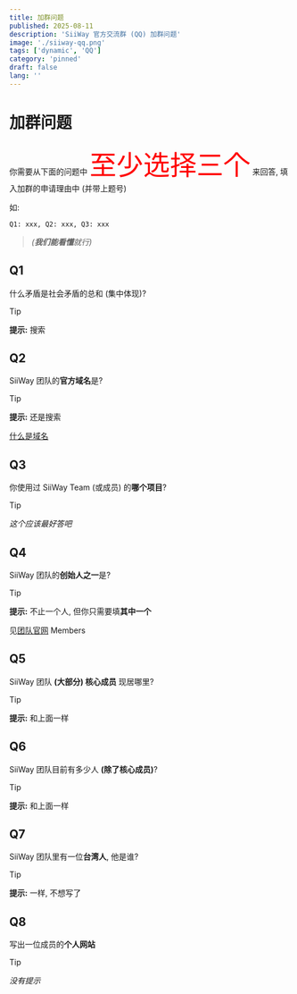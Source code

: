 ```yaml
---
title: 加群问题
published: 2025-08-11
description: 'SiiWay 官方交流群 (QQ) 加群问题'
image: './siiway-qq.png'
tags: ['dynamic', 'QQ']
category: 'pinned'
draft: false 
lang: ''
---
```


# 加群问题

你需要从下面的问题中 <font color=red size=7>至少选择三个</font> 来回答, 填入加群的申请理由中 (并带上题号)

如:

```
Q1: xxx, Q2: xxx, Q3: xxx
```

> *(**我们能看懂**就行)*

## Q1

什么矛盾是社会矛盾的总和 (集中体现)?

> [!TIP]
> **提示:** 搜索

## Q2

SiiWay 团队的**官方域名**是?

> [!TIP]
> **提示:** 还是搜索
>
> [什么是域名](https://www.bing.com/search?q=%E4%BB%80%E4%B9%88%E6%98%AF%E5%9F%9F%E5%90%8D)

## Q3

你使用过 SiiWay Team (或成员) 的**哪个项目**?

> [!TIP]
> *这个应该最好答吧*

## Q4

SiiWay 团队的**创始人之一**是?

> [!TIP]
> **提示:** 不止一个人, 但你只需要填**其中一个**
> 
> 见[团队官网](https://siiway.top) Members

## Q5

SiiWay 团队 **(大部分) 核心成员** 现居哪里?

> [!TIP]
> **提示:** 和上面一样

## Q6

SiiWay 团队目前有多少人 **(除了核心成员)**?

> [!TIP]
> **提示:** 和上面一样

## Q7

SiiWay 团队里有一位**台湾人**, 他是谁?

> [!TIP]
> **提示:** 一样, 不想写了

## Q8

写出一位成员的**个人网站**

> [!TIP]
> *没有提示*
